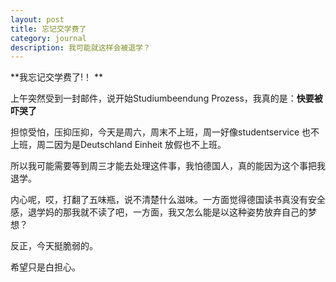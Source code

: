 ```yaml
---
layout: post
title: 忘记交学费了
category: journal
description: 我可能就这样会被退学？
---
```


**我忘记交学费了!！ **


上午突然受到一封邮件，说开始Studiumbeendung Prozess，我真的是：**快要被吓哭了**


担惊受怕，压抑压抑，今天是周六，周末不上班，周一好像studentservice 也不上班，周二因为是Deutschland Einheit 放假也不上班。

所以我可能需要等到周三才能去处理这件事，我怕德国人，真的能因为这个事把我退学。

内心呢，哎，打翻了五味瓶，说不清楚什么滋味。一方面觉得德国读书真没有安全感，退学妈的那我就不读了吧，一方面，我又怎么能是以这种姿势放弃自己的梦想？


反正，今天挺脆弱的。



希望只是白担心。
